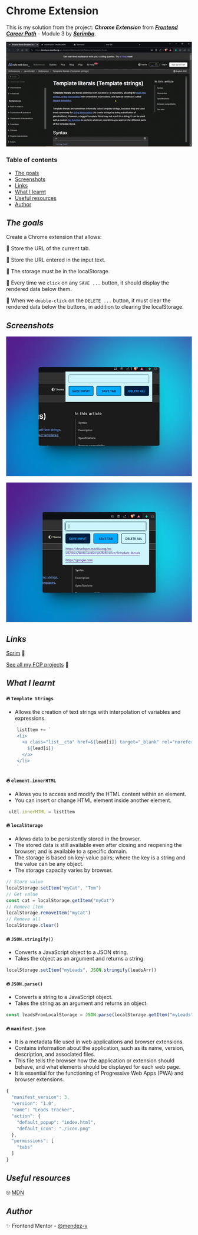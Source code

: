 # Chrome Extension

This is my solution from the project: ***Chrome Extension*** from [***Frontend Career Path***](https://scrimba.com/learn/frontend) - Module 3 by [***Scrimba***](https://scrimba.com/).

![Sample video](./assets/video/sample.gif)

### Table of contents
+ [The goals](#the-goals)
+ [Screenshots](#screenshots)
+ [Links](#links)
+ [What I learnt](#what-i-learnt)
+ [Useful resources](#useful-resources)
+ [Author](#author)

## *The goals*
Create a Chrome extension that allows:

🎯 Store the URL of the current tab.

🎯 Store the URL entered in the input text.

🎯 The storage must be in the localStorage.

🎯 Every time we `click` on any `SAVE ...` button, it should display the rendered data below them.

🎯 When we `double-click` on the `DELETE ...` button, 
it must clear the rendered data below the buttons, in addition to clearing the localStorage.

## *Screenshots*

![Sample-1](./assets/screenshot/sample-1.webp)

![Sample-2](./assets/screenshot/sample-2.webp)

## *Links*

[Scrim](https://scrimba.com/scrim/c6qWkLcG) 👀

[See all my FCP projects](https://github.com/mendez-v/frontend-career-path) 👀

## *What I learnt*
#### 🔥 `Template Strings`
+ Allows the creation of text strings with interpolation of variables and expressions.
```js
    listItem += `
    <li>
      <a class="list__cta" href=${lead[i]} target="_blank" rel="noreferrer">
        ${lead[i]}
      </a>
    </li>
    `
```
#### 🔥 `element.innerHTML`
+ Allows you to access and modify the HTML content within an element.
+ You can insert or change HTML element inside another element.
```js
 ulEl.innerHTML = listItem
```
#### 🔥 `localStorage`
+ Allows data to be persistently stored in the browser.
+ The stored data is still available even after closing and reopening the browser; and is available to a specific domain.
+ The storage is based on key-value pairs; where the key is a string and the value can be any object.
+ The storage capacity varies by browser.
```js
// Store value
localStorage.setItem("myCat", "Tom")
// Get value
const cat = localStorage.getItem("myCat")
// Remove item
localStorage.removeItem("myCat")
// Remove all
localStorage.clear()
```
#### 🔥 ``JSON.stringify()``
+ Converts a JavaScript object to a JSON string.
+ Takes the object as an argument and returns a string.
```js
localStorage.setItem("myLeads", JSON.stringify(leadsArr))
```
#### 🔥 `JSON.parse()`
+ Converts a string to a JavaScript object.
+ Takes the string as an argument and returns an object.
```js
const leadsFromLocalStorage = JSON.parse(localStorage.getItem("myLeads"))
```
#### 🔥 `manifest.json`
+ It is a metadata file used in web applications and browser extensions.
+ Contains information about the application, such as its name, version, description, and associated files. 
+ This file tells the browser how the application or extension should behave, and what elements should be displayed for each web page. 
+ It is essential for the functioning of Progressive Web Apps (PWA) and browser extensions.
```js
{
  "manifest_version": 3,
  "version": "1.0",
  "name": "Leads tracker",
  "action": {
    "default_popup": "index.html",
    "default_icon": "./icon.png"
  },
  "permissions": [
    "tabs"
  ]
}
```
## *Useful resources*

🤓 [MDN](https://developer.mozilla.org/en-US/)

## *Author*

✨ Frontend Mentor - [@mendez-v](https://www.frontendmentor.io/profile/mendez-v)